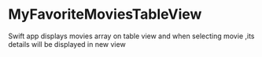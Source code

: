 # MyFavoriteMoviesTableView
Swift app displays movies array on table view and when selecting movie ,its details will be displayed  in new view 
